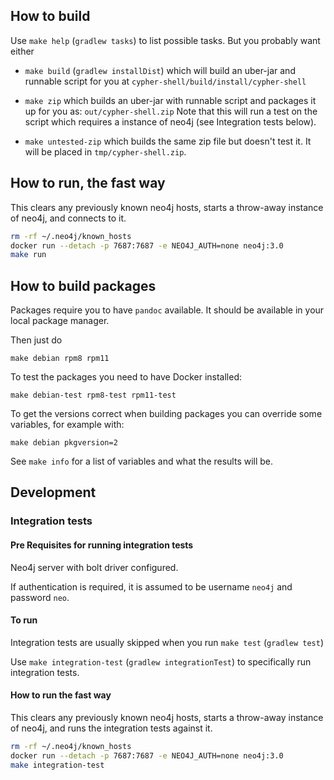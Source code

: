 ## How to build

Use `make help` (`gradlew tasks`) to list possible tasks. But you
probably want either

-  `make build` (`gradlew installDist`) which will build an
   uber-jar and runnable script for you at
   `cypher-shell/build/install/cypher-shell`

- `make zip` which builds an uber-jar with runnable script and
   packages it up for you as: `out/cypher-shell.zip` Note that this
   will run a test on the script which requires a instance of neo4j
   (see Integration tests below).

- `make untested-zip` which builds the same zip file but doesn't test
  it. It will be placed in `tmp/cypher-shell.zip`.

## How to run, the fast way

This clears any previously known neo4j hosts, starts a throw-away
instance of neo4j, and connects to it.

```sh
rm -rf ~/.neo4j/known_hosts
docker run --detach -p 7687:7687 -e NEO4J_AUTH=none neo4j:3.0
make run
```

## How to build packages

Packages require you to have `pandoc` available. It should be
available in your local package manager.

Then just do

```
make debian rpm8 rpm11
```

To test the packages you need to have Docker installed:

```
make debian-test rpm8-test rpm11-test
```

To get the versions correct when building packages you can override
some variables, for example with:

```
make debian pkgversion=2
```

See `make info` for a list of variables and what the results will be.

## Development

### Integration tests

#### Pre Requisites for running integration tests

Neo4j server with bolt driver configured.

If authentication is required, it is assumed to be username `neo4j`
and password `neo`.

#### To run

Integration tests are usually skipped when you run `make test`
(`gradlew test`)

Use `make integration-test` (`gradlew integrationTest`) to
specifically run integration tests.

#### How to run the fast way

This clears any previously known neo4j hosts, starts a throw-away
instance of neo4j, and runs the integration tests against it.

```sh
rm -rf ~/.neo4j/known_hosts
docker run --detach -p 7687:7687 -e NEO4J_AUTH=none neo4j:3.0
make integration-test
```
